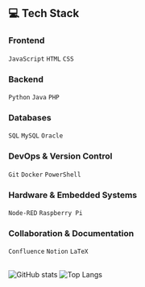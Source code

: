 ## 💻 Tech Stack 

### Frontend
`JavaScript` `HTML` `CSS`

### Backend 
`Python` `Java` `PHP`

### Databases
`SQL` `MySQL` `Oracle`

### DevOps & Version Control
`Git` `Docker` `PowerShell`

### Hardware & Embedded Systems
`Node-RED` `Raspberry Pi`

### Collaboration & Documentation
`Confluence` `Notion` `LaTeX`

##
![GitHub stats](https://github-stats-phi-rouge.vercel.app/api?username=alina-letzien&show_icons=true&theme=transparent&hide_border=true&rank_icon=github)
![Top Langs](https://github-stats-phi-rouge.vercel.app/api/top-langs/?username=alina-letzien&layout=compact&card_width=400&theme=transparent&hide_border=true)
